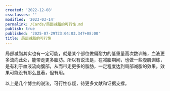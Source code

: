 ```yaml
---
created: '2022-12-08'
cssclasses: ''
modified: '2023-03-14'
permalink: /Cards/局部减脂的可行性.md
publish: true
published: '2025-07-29T23:04:03.347+08:00'
title: 局部减脂的可行性
---
```

局部减脂其实也有一定可能，就是某个部位做偏耐力的低重量高次数训练，血液更多流向此处，能带走更多脂肪。所以有说法是，在减脂期间，也做一些腹肌训练，是有利于血液流向腹部，从而带走更多的脂肪，一定程度达到局部减脂的效果。效果可能没有那么显著，但有用。

以上是几个博主的说法，可行性存疑，待更多文献和证据支撑。